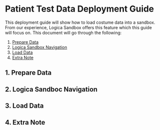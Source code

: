 # Patient Test Data Deployment Guide
This deployment guide will show how to load costume data into a sandbox. From our experience, Logica Sandbox offers this feature which this guide will focus on. This document will go through the following:

1. [Prepare Data](#1-prepare-data)
2. [Logica Sandbox Navigation](#2-logica-sandboc-navigation)
3. [Load Data](#3-load-data)
4. [Extra Note](#4-extra-note)

## 1. Prepare Data
## 2. Logica Sandboc Navigation
## 3. Load Data
## 4. Extra Note